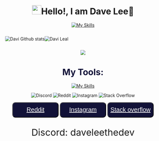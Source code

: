 
<div style=" text-align:center;">
  <h1><img src="https://raw.githubusercontent.com/iampavangandhi/iampavangandhi/master/gifs/Hi.gif" width="30px">Hello!, I am Dave Lee🐸</h1>
</div>


 
 

<div align="center">

[![My Skills](https://skillicons.dev/icons?i=html,css,js,tailwind,bootstrap,electron,git)](https://skillicons.dev)

</div>

<div style="display:flex; flex-direction:row;">

![Davi Github stats](https://github-readme-stats.vercel.app/api?username=daveleethedev&show_icons=true&theme=radical) 



![Davi Leal](https://github-readme-streak-stats.herokuapp.com/?user=daveleethedev&theme=nightowl&hide_border=false)

</div>


<div align="center">
    
![](https://github-readme-stats.vercel.app/api/top-langs/?username=daveleethedev&theme=nightowl&hide_border=false&include_all_commits=false&count_private=false&layout=compact)
    
</div>

<h1 style="text-align:center; color:#121238;"> My Tools:</h1>

<div align="center">

[![My Skills](https://skillicons.dev/icons?i=obsidian,electron,mint,ubuntu,linux,github,git,notion,vscode,md,pycharm,firebase)](https://skillicons.dev)
</div>


 <div align="center">

![Discord](https://img.shields.io/badge/Discord-%235865F2.svg?style=for-the-badge&logo=discord&logoColor=white) ![Reddit](https://img.shields.io/badge/Reddit-%23FF4500.svg?style=for-the-badge&logo=Reddit&logoColor=white) ![Instagram](https://img.shields.io/badge/Instagram-%23E4405F.svg?style=for-the-badge&logo=Instagram&logoColor=white) ![Stack Overflow](https://img.shields.io/badge/-Stackoverflow-FE7A16?style=for-the-badge&logo=stack-overflow&logoColor=white)  
</div>



 <div align="center">

 <button style="height: 50px; width: 150px; background-color:#121238; border-radius:10px;">
    <a style="color:white; font-size:20px;" href="https://www.reddit.com/user/Honest_Law3681/">Reddit</a>
 </button>
 

 <button style="height: 50px; width: 150px; background-color:#121238; border-radius:10px;">
    <a style="color:white; font-size:20px;" href="https://www.instagram.com/leal.py/">Instagram</a>
 </button>

  


 <button style="height: 50px; width: 150px; background-color:#121238; border-radius:10px;">
    <a style="color:white; font-size:20px;" href="https:////stackoverflow.com/users/30027396/randonetheone?tab=profile">Stack overflow</a>
 </button>


 <p style="font-size:30px; "> Discord: daveleethedev </p>



